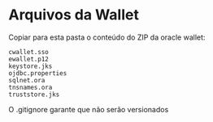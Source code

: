 # Arquivos da Wallet

Copiar para esta pasta o conteúdo do ZIP da oracle wallet:

```
cwallet.sso
ewallet.p12
keystore.jks
ojdbc.properties
sqlnet.ora
tnsnames.ora
truststore.jks
```

O .gitignore garante que não serão versionados

